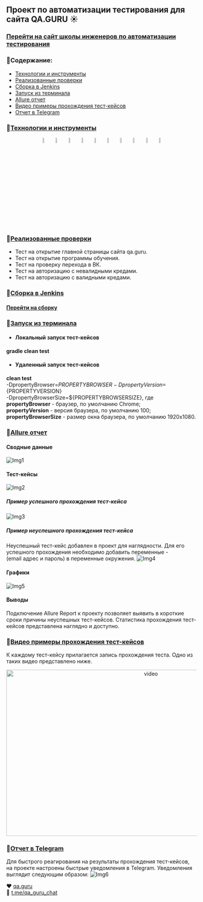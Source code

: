 
## Проект по автоматизации тестирования для сайта QA.GURU ☀️️

### <a target="_blank" href="https://qa.guru/">Перейти на сайт школы инженеров по автоматизации тестирования</a>

### 💎Содержание:

- <a href="#технологии-и-инструменты">Технологии и инструменты</a>
- <a href="#реализованные-проверки">Реализованные проверки</a>
- <a href="#сборка-в-jenkins">Сборка в Jenkins</a>
- <a href="#запуск-из-терминала">Запуск из терминала</a>
- <a href="#allure-отчет">Allure отчет</a>
- <a href="#видео-примеры-прохождения-тест-кейсов">Видео примеры прохождения тест-кейсов</a>
- <a href="#отчет-в-telegram">Отчет в Telegram</a>

### 💎[Технологии и инструменты](#технологии-и-инструменты)
<p align="center">
<img width="6%" title="IntelliJ IDEA" src="src/test/resources/images/logo/Intelij_IDEA.svg">
<img width="6%" title="Java" src="src/test/resources/images/logo/Java.svg">
<img width="6%" title="Selenide" src="src/test/resources/images/logo/Selenide.svg">
<img width="6%" title="Selenoid" src="src/test/resources/images/logo/Selenoid.svg">
<img width="6%" title="Allure Report" src="src/test/resources/images/logo/Allure_Report.svg">
<img width="6%" title="Gradle" src="src/test/resources/images/logo/Gradle.svg">
<img width="6%" title="JUnit5" src="src/test/resources/images/logo/JUnit5.svg">
<img width="6%" title="GitHub" src="src/test/resources/images/logo/GitHub.svg">
<img width="6%" title="Jenkins" src="src/test/resources/images/logo/Jenkins.svg">
<img width="6%" title="Telegram" src="src/test/resources/images/logo/Telegram.svg">
</p>

### 💎[Реализованные проверки](#реализованные-проверки)
* Тест на открытие главной страницы сайта qa.guru.
* Тест на открытие программы обучения.
* Тест на проверку перехода в ВК.
* Тест на авторизацию с невалидными кредами.
* Тест на авторизацию с валидными кредами.

### 💎[Сборка в Jenkins](#сборка-в-jenkins)
#### <a target="_blank" href="https://jenkins.autotests.cloud/job/qa.guru-hm13-smallProject/">Перейти на сборку</a>

### 💎[Запуск из терминала](#запуск-из-терминала)
* #### Локальный запуск тест-кейсов
**gradle clean test**

* #### Удаленный запуск тест-кейсов
**clean test**  
-DpropertyBrowser=${PROPERTYBROWSER}  
-DpropertyVersion=${PROPERTYVERSION}  
-DpropertyBrowserSize=${PROPERTYBROWSERSIZE}, где  
**propertyBrowser** - браузер, по умолчанию Chrome;  
**propertyVersion** - версия браузера, по умолчанию 100;  
**propertyBrowserSize** - размер окна браузера, по умолчанию 1920x1080.


### 💎[Allure отчет](#allure-отчет)
#### Сводные данные
![Img1](src/test/resources/images/logo/mainreport.jpg)

#### Тест-кейсы
![Img2](src/test/resources/images/logo/tests.jpg)

##### Пример успешного прохождения тест-кейса
![Img3](src/test/resources/images/logo/success.jpg)

##### Пример неуспешного прохождения тест-кейса
Неуспешный тест-кейс добавлен в проект для наглядности. Для его успешного прохождения необходимо добавить переменные -  
(email адрес и пароль) в переменные окружения.
![Img4](src/test/resources/images/logo/failed.jpg)

#### Графики
![Img5](src/test/resources/images/logo/graphs.jpg)

#### Выводы
Подключение Allure Report к проекту позволяет выявить в короткие сроки причины неуспешных тест-кейсов.
Статистика прохождения тест-кейсов представлена наглядно и доступно.

### 💎[Видео примеры прохождения тест-кейсов](#видео-примеры-прохождения-тест-кейсов)
К каждому тест-кейсу прилагается запись прохождения теста. Одно из таких видео представлено ниже.
<p align="center">
<img title="video1" src="src/test/resources/video1.gif" width="750" height="440"  alt="video">
</p>

### 💎[Отчет в Telegram](#отчет-в-telegram)
Для быстрого реагирования на результаты прохождения тест-кейсов, на проекте настроены быстрые уведомления в Telegram.
Уведомления выглядит следующим образом:
![Img6](src/test/resources/images/logo/tg.jpg)

❤️ <a target="_blank" href="https://qa.guru">qa.guru</a><br/>
💙 <a target="_blank" href="https://t.me/qa_guru_chat">t.me/qa_guru_chat</a>